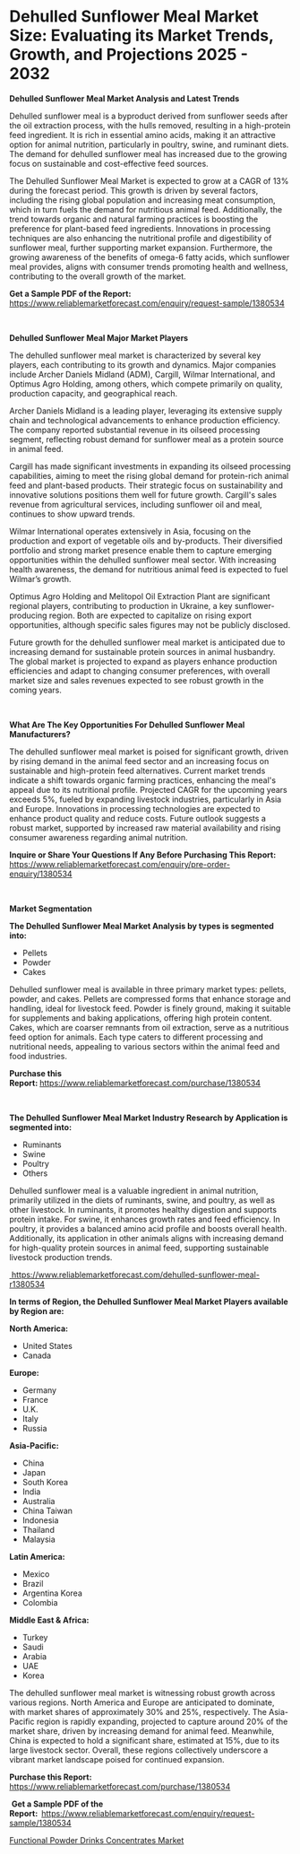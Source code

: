 <p><h1>Dehulled Sunflower Meal Market Size: Evaluating its Market Trends, Growth, and Projections 2025 - 2032</h1></p><p><strong>Dehulled Sunflower Meal Market Analysis and Latest Trends</strong></p>
<p><p>Dehulled sunflower meal is a byproduct derived from sunflower seeds after the oil extraction process, with the hulls removed, resulting in a high-protein feed ingredient. It is rich in essential amino acids, making it an attractive option for animal nutrition, particularly in poultry, swine, and ruminant diets. The demand for dehulled sunflower meal has increased due to the growing focus on sustainable and cost-effective feed sources.</p><p>The Dehulled Sunflower Meal Market is expected to grow at a CAGR of 13% during the forecast period. This growth is driven by several factors, including the rising global population and increasing meat consumption, which in turn fuels the demand for nutritious animal feed. Additionally, the trend towards organic and natural farming practices is boosting the preference for plant-based feed ingredients. Innovations in processing techniques are also enhancing the nutritional profile and digestibility of sunflower meal, further supporting market expansion. Furthermore, the growing awareness of the benefits of omega-6 fatty acids, which sunflower meal provides, aligns with consumer trends promoting health and wellness, contributing to the overall growth of the market.</p></p>
<p><strong>Get a Sample PDF of the Report:&nbsp;</strong> <a href="https://www.reliablemarketforecast.com/enquiry/request-sample/1380534?utm_campaign=1890&utm_medium=2&utm_source=Github&utm_content=ia&utm_term=15022025&utm_id=dehulled-sunflower-meal">https://www.reliablemarketforecast.com/enquiry/request-sample/1380534</a></p>
<p>&nbsp;</p>
<p><strong>Dehulled Sunflower Meal Major Market Players</strong></p>
<p><p>The dehulled sunflower meal market is characterized by several key players, each contributing to its growth and dynamics. Major companies include Archer Daniels Midland (ADM), Cargill, Wilmar International, and Optimus Agro Holding, among others, which compete primarily on quality, production capacity, and geographical reach.</p><p>Archer Daniels Midland is a leading player, leveraging its extensive supply chain and technological advancements to enhance production efficiency. The company reported substantial revenue in its oilseed processing segment, reflecting robust demand for sunflower meal as a protein source in animal feed.</p><p>Cargill has made significant investments in expanding its oilseed processing capabilities, aiming to meet the rising global demand for protein-rich animal feed and plant-based products. Their strategic focus on sustainability and innovative solutions positions them well for future growth. Cargill's sales revenue from agricultural services, including sunflower oil and meal, continues to show upward trends.</p><p>Wilmar International operates extensively in Asia, focusing on the production and export of vegetable oils and by-products. Their diversified portfolio and strong market presence enable them to capture emerging opportunities within the dehulled sunflower meal sector. With increasing health awareness, the demand for nutritious animal feed is expected to fuel Wilmar’s growth.</p><p>Optimus Agro Holding and Melitopol Oil Extraction Plant are significant regional players, contributing to production in Ukraine, a key sunflower-producing region. Both are expected to capitalize on rising export opportunities, although specific sales figures may not be publicly disclosed.</p><p>Future growth for the dehulled sunflower meal market is anticipated due to increasing demand for sustainable protein sources in animal husbandry. The global market is projected to expand as players enhance production efficiencies and adapt to changing consumer preferences, with overall market size and sales revenues expected to see robust growth in the coming years.</p></p>
<p>&nbsp;</p>
<p><strong>What Are The Key Opportunities For Dehulled Sunflower Meal Manufacturers?</strong></p>
<p><p>The dehulled sunflower meal market is poised for significant growth, driven by rising demand in the animal feed sector and an increasing focus on sustainable and high-protein feed alternatives. Current market trends indicate a shift towards organic farming practices, enhancing the meal's appeal due to its nutritional profile. Projected CAGR for the upcoming years exceeds 5%, fueled by expanding livestock industries, particularly in Asia and Europe. Innovations in processing technologies are expected to enhance product quality and reduce costs. Future outlook suggests a robust market, supported by increased raw material availability and rising consumer awareness regarding animal nutrition.</p></p>
<p><strong>Inquire or Share Your Questions If Any Before Purchasing This Report:</strong> <a href="https://www.reliablemarketforecast.com/enquiry/pre-order-enquiry/1380534?utm_campaign=1890&utm_medium=2&utm_source=Github&utm_content=ia&utm_term=15022025&utm_id=dehulled-sunflower-meal">https://www.reliablemarketforecast.com/enquiry/pre-order-enquiry/1380534</a></p>
<p>&nbsp;</p>
<p><strong>Market Segmentation</strong></p>
<p><strong>The Dehulled Sunflower Meal Market Analysis by types is segmented into:</strong></p>
<p><ul><li>Pellets</li><li>Powder</li><li>Cakes</li></ul></p>
<p><p>Dehulled sunflower meal is available in three primary market types: pellets, powder, and cakes. Pellets are compressed forms that enhance storage and handling, ideal for livestock feed. Powder is finely ground, making it suitable for supplements and baking applications, offering high protein content. Cakes, which are coarser remnants from oil extraction, serve as a nutritious feed option for animals. Each type caters to different processing and nutritional needs, appealing to various sectors within the animal feed and food industries.</p></p>
<p><strong>Purchase this Report:&nbsp;</strong><a href="https://www.reliablemarketforecast.com/purchase/1380534?utm_campaign=1890&utm_medium=2&utm_source=Github&utm_content=ia&utm_term=15022025&utm_id=dehulled-sunflower-meal">https://www.reliablemarketforecast.com/purchase/1380534</a></p>
<p>&nbsp;</p>
<p><strong>The Dehulled Sunflower Meal Market Industry Research by Application is segmented into:</strong></p>
<p><ul><li>Ruminants</li><li>Swine</li><li>Poultry</li><li>Others</li></ul></p>
<p><p>Dehulled sunflower meal is a valuable ingredient in animal nutrition, primarily utilized in the diets of ruminants, swine, and poultry, as well as other livestock. In ruminants, it promotes healthy digestion and supports protein intake. For swine, it enhances growth rates and feed efficiency. In poultry, it provides a balanced amino acid profile and boosts overall health. Additionally, its application in other animals aligns with increasing demand for high-quality protein sources in animal feed, supporting sustainable livestock production trends.</p></p>
<p><a href="https://www.reliablemarketforecast.com/dehulled-sunflower-meal-r1380534?utm_campaign=1890&utm_medium=2&utm_source=Github&utm_content=ia&utm_term=15022025&utm_id=dehulled-sunflower-meal">&nbsp;https://www.reliablemarketforecast.com/dehulled-sunflower-meal-r1380534</a></p>
<p><strong>In terms of Region, the Dehulled Sunflower Meal Market Players available by Region are:</strong></p>
<p>
    <p> <strong> North America: </strong>
        <ul>
            <li>United States</li>
            <li>Canada</li>
        </ul>
        </p> 
    <p> <strong> Europe: </strong>
        <ul>
            <li>Germany</li>
            <li>France</li>
            <li>U.K.</li>
            <li>Italy</li>
            <li>Russia</li>
        </ul>
        </p> 
    <p> <strong> Asia-Pacific: </strong>
        <ul>
            <li>China</li>
            <li>Japan</li>
            <li>South Korea</li>
            <li>India</li>
            <li>Australia</li>
            <li>China Taiwan</li>
            <li>Indonesia</li>
            <li>Thailand</li>
            <li>Malaysia</li>
        </ul>
        </p> 
    <p> <strong> Latin America: </strong>
        <ul>
            <li>Mexico</li>
            <li>Brazil</li>
            <li>Argentina Korea</li>
            <li>Colombia</li>
        </ul>
        </p> 
    <p> <strong> Middle East & Africa: </strong>
        <ul>
            <li>Turkey</li>
            <li>Saudi</li>
            <li>Arabia</li>
            <li>UAE</li>
            <li>Korea</li>
        </ul>
    </p>
    </p>
<p><p>The dehulled sunflower meal market is witnessing robust growth across various regions. North America and Europe are anticipated to dominate, with market shares of approximately 30% and 25%, respectively. The Asia-Pacific region is rapidly expanding, projected to capture around 20% of the market share, driven by increasing demand for animal feed. Meanwhile, China is expected to hold a significant share, estimated at 15%, due to its large livestock sector. Overall, these regions collectively underscore a vibrant market landscape poised for continued expansion.</p></p>
<p><strong>Purchase this Report: </strong><a href="https://www.reliablemarketforecast.com/purchase/1380534?utm_campaign=1890&utm_medium=2&utm_source=Github&utm_content=ia&utm_term=15022025&utm_id=dehulled-sunflower-meal">https://www.reliablemarketforecast.com/purchase/1380534</a></p>
<p>&nbsp;<strong>Get a Sample PDF of the Report:&nbsp;&nbsp;</strong><a href="https://www.reliablemarketforecast.com/enquiry/request-sample/1380534?utm_campaign=1890&utm_medium=2&utm_source=Github&utm_content=ia&utm_term=15022025&utm_id=dehulled-sunflower-meal">https://www.reliablemarketforecast.com/enquiry/request-sample/1380534</a></p>
<p><strong></strong></p>
<p><p><a href="https://github.com/lylyparadise/Market-Research-Report-List-6/blob/main/functional-powder-drinks-concentrates-market.md?utm_campaign=1890&utm_medium=2&utm_source=Github&utm_content=ia&utm_term=15022025&utm_id=dehulled-sunflower-meal">Functional Powder Drinks Concentrates Market</a></p></p>